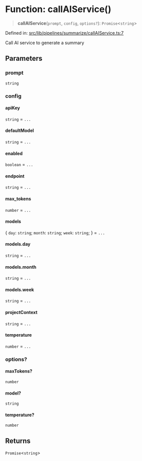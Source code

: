 # Function: callAIService()

> **callAIService**(`prompt`, `config`, `options?`): `Promise`\<`string`\>

Defined in: [src/lib/pipelines/summarize/callAIService.ts:7](https://github.com/elizaOS/elizaos.github.io/blob/4810f50019028b92f4f2a0ac31323fd787c7f288/src/lib/pipelines/summarize/callAIService.ts#L7)

Call AI service to generate a summary

## Parameters

### prompt

`string`

### config

#### apiKey

`string` = `...`

#### defaultModel

`string` = `...`

#### enabled

`boolean` = `...`

#### endpoint

`string` = `...`

#### max_tokens

`number` = `...`

#### models

\{ `day`: `string`; `month`: `string`; `week`: `string`; \} = `...`

#### models.day

`string` = `...`

#### models.month

`string` = `...`

#### models.week

`string` = `...`

#### projectContext

`string` = `...`

#### temperature

`number` = `...`

### options?

#### maxTokens?

`number`

#### model?

`string`

#### temperature?

`number`

## Returns

`Promise`\<`string`\>
